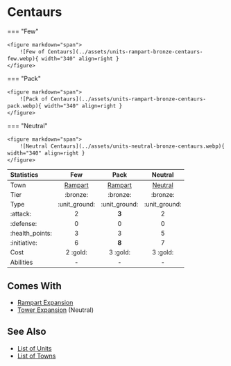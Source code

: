 # Centaurs

=== "Few"

    <figure markdown="span">
        ![Few of Centaurs](../assets/units-rampart-bronze-centaurs-few.webp){ width="340" align=right }
    </figure>

=== "Pack"

    <figure markdown="span">
        ![Pack of Centaurs](../assets/units-rampart-bronze-centaurs-pack.webp){ width="340" align=right }
    </figure>

=== "Neutral"

    <figure markdown="span">
        ![Neutral Centaurs](../assets/units-neutral-bronze-centaurs.webp){ width="340" align=right }
    </figure>


| Statistics | Few | Pack | Neutral |
| :--- | :---: | :---: | :---: |
| Town | [Rampart](../towns/rampart.md) | [Rampart](../towns/rampart.md) | [Neutral](../towns/neutral.md) |
| Tier | :bronze: | :bronze: | :bronze: |
| Type | :unit_ground: | :unit_ground: | :unit_ground: |
| :attack: | 2 | **3** | 2 |
| :defense: | 0 | 0 | 0 |
| :health_points: | 3 | 3 | 5 |
| :initiative: | 6 | **8** | 7 |
| Cost | 2 :gold: | 3 :gold: | 3 :gold: |
| Abilities | - | - | - |


## Comes With

- [Rampart Expansion](../content/rampart_expansion.md)
- [Tower Expansion](../content/tower_expansion.md) (Neutral)


## See Also

- [List of Units](index.md)
- [List of Towns](../towns/index.md)